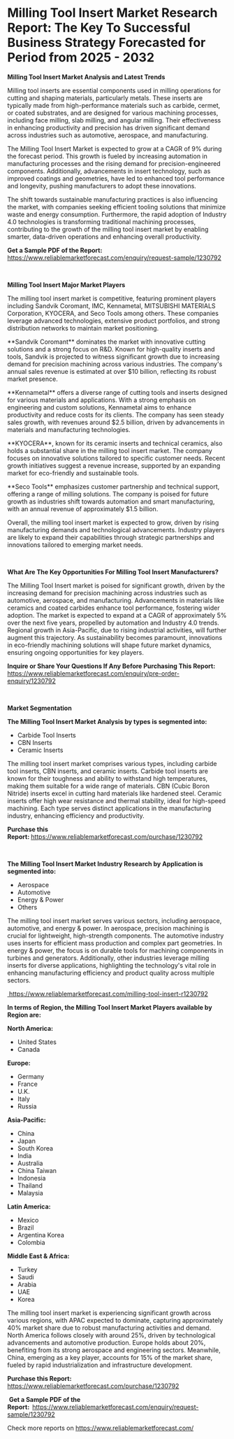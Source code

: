 <p><h1>Milling Tool Insert Market Research Report: The Key To Successful Business Strategy Forecasted for Period from 2025 - 2032</h1></p><p><strong>Milling Tool Insert Market Analysis and Latest Trends</strong></p>
<p><p>Milling tool inserts are essential components used in milling operations for cutting and shaping materials, particularly metals. These inserts are typically made from high-performance materials such as carbide, cermet, or coated substrates, and are designed for various machining processes, including face milling, slab milling, and angular milling. Their effectiveness in enhancing productivity and precision has driven significant demand across industries such as automotive, aerospace, and manufacturing.</p><p>The Milling Tool Insert Market is expected to grow at a CAGR of 9% during the forecast period. This growth is fueled by increasing automation in manufacturing processes and the rising demand for precision-engineered components. Additionally, advancements in insert technology, such as improved coatings and geometries, have led to enhanced tool performance and longevity, pushing manufacturers to adopt these innovations. </p><p>The shift towards sustainable manufacturing practices is also influencing the market, with companies seeking efficient tooling solutions that minimize waste and energy consumption. Furthermore, the rapid adoption of Industry 4.0 technologies is transforming traditional machining processes, contributing to the growth of the milling tool insert market by enabling smarter, data-driven operations and enhancing overall productivity.</p></p>
<p><strong>Get a Sample PDF of the Report:&nbsp;</strong> <a href="https://www.reliablemarketforecast.com/enquiry/request-sample/1230792?utm_campaign=2296&utm_medium=2&utm_source=Github&utm_content=ia&utm_term=18022025&utm_id=milling-tool-insert">https://www.reliablemarketforecast.com/enquiry/request-sample/1230792</a></p>
<p>&nbsp;</p>
<p><strong>Milling Tool Insert Major Market Players</strong></p>
<p><p>The milling tool insert market is competitive, featuring prominent players including Sandvik Coromant, IMC, Kennametal, MITSUBISHI MATERIALS Corporation, KYOCERA, and Seco Tools among others. These companies leverage advanced technologies, extensive product portfolios, and strong distribution networks to maintain market positioning.</p><p>**Sandvik Coromant** dominates the market with innovative cutting solutions and a strong focus on R&D. Known for high-quality inserts and tools, Sandvik is projected to witness significant growth due to increasing demand for precision machining across various industries. The company's annual sales revenue is estimated at over $10 billion, reflecting its robust market presence.</p><p>**Kennametal** offers a diverse range of cutting tools and inserts designed for various materials and applications. With a strong emphasis on engineering and custom solutions, Kennametal aims to enhance productivity and reduce costs for its clients. The company has seen steady sales growth, with revenues around $2.5 billion, driven by advancements in materials and manufacturing technologies.</p><p>**KYOCERA**, known for its ceramic inserts and technical ceramics, also holds a substantial share in the milling tool insert market. The company focuses on innovative solutions tailored to specific customer needs. Recent growth initiatives suggest a revenue increase, supported by an expanding market for eco-friendly and sustainable tools.</p><p>**Seco Tools** emphasizes customer partnership and technical support, offering a range of milling solutions. The company is poised for future growth as industries shift towards automation and smart manufacturing, with an annual revenue of approximately $1.5 billion.</p><p>Overall, the milling tool insert market is expected to grow, driven by rising manufacturing demands and technological advancements. Industry players are likely to expand their capabilities through strategic partnerships and innovations tailored to emerging market needs.</p></p>
<p>&nbsp;</p>
<p><strong>What Are The Key Opportunities For Milling Tool Insert Manufacturers?</strong></p>
<p><p>The Milling Tool Insert market is poised for significant growth, driven by the increasing demand for precision machining across industries such as automotive, aerospace, and manufacturing. Advancements in materials like ceramics and coated carbides enhance tool performance, fostering wider adoption. The market is expected to expand at a CAGR of approximately 5% over the next five years, propelled by automation and Industry 4.0 trends. Regional growth in Asia-Pacific, due to rising industrial activities, will further augment this trajectory. As sustainability becomes paramount, innovations in eco-friendly machining solutions will shape future market dynamics, ensuring ongoing opportunities for key players.</p></p>
<p><strong>Inquire or Share Your Questions If Any Before Purchasing This Report:</strong> <a href="https://www.reliablemarketforecast.com/enquiry/pre-order-enquiry/1230792?utm_campaign=2296&utm_medium=2&utm_source=Github&utm_content=ia&utm_term=18022025&utm_id=milling-tool-insert">https://www.reliablemarketforecast.com/enquiry/pre-order-enquiry/1230792</a></p>
<p>&nbsp;</p>
<p><strong>Market Segmentation</strong></p>
<p><strong>The Milling Tool Insert Market Analysis by types is segmented into:</strong></p>
<p><ul><li>Carbide Tool Inserts</li><li>CBN Inserts</li><li>Ceramic Inserts</li></ul></p>
<p><p>The milling tool insert market comprises various types, including carbide tool inserts, CBN inserts, and ceramic inserts. Carbide tool inserts are known for their toughness and ability to withstand high temperatures, making them suitable for a wide range of materials. CBN (Cubic Boron Nitride) inserts excel in cutting hard materials like hardened steel. Ceramic inserts offer high wear resistance and thermal stability, ideal for high-speed machining. Each type serves distinct applications in the manufacturing industry, enhancing efficiency and productivity.</p></p>
<p><strong>Purchase this Report:&nbsp;</strong><a href="https://www.reliablemarketforecast.com/purchase/1230792?utm_campaign=2296&utm_medium=2&utm_source=Github&utm_content=ia&utm_term=18022025&utm_id=milling-tool-insert">https://www.reliablemarketforecast.com/purchase/1230792</a></p>
<p>&nbsp;</p>
<p><strong>The Milling Tool Insert Market Industry Research by Application is segmented into:</strong></p>
<p><ul><li>Aerospace</li><li>Automotive</li><li>Energy & Power</li><li>Others</li></ul></p>
<p><p>The milling tool insert market serves various sectors, including aerospace, automotive, and energy & power. In aerospace, precision machining is crucial for lightweight, high-strength components. The automotive industry uses inserts for efficient mass production and complex part geometries. In energy & power, the focus is on durable tools for machining components in turbines and generators. Additionally, other industries leverage milling inserts for diverse applications, highlighting the technology's vital role in enhancing manufacturing efficiency and product quality across multiple sectors.</p></p>
<p><a href="https://www.reliablemarketforecast.com/milling-tool-insert-r1230792?utm_campaign=2296&utm_medium=2&utm_source=Github&utm_content=ia&utm_term=18022025&utm_id=milling-tool-insert">&nbsp;https://www.reliablemarketforecast.com/milling-tool-insert-r1230792</a></p>
<p><strong>In terms of Region, the Milling Tool Insert Market Players available by Region are:</strong></p>
<p>
    <p> <strong> North America: </strong>
        <ul>
            <li>United States</li>
            <li>Canada</li>
        </ul>
        </p> 
    <p> <strong> Europe: </strong>
        <ul>
            <li>Germany</li>
            <li>France</li>
            <li>U.K.</li>
            <li>Italy</li>
            <li>Russia</li>
        </ul>
        </p> 
    <p> <strong> Asia-Pacific: </strong>
        <ul>
            <li>China</li>
            <li>Japan</li>
            <li>South Korea</li>
            <li>India</li>
            <li>Australia</li>
            <li>China Taiwan</li>
            <li>Indonesia</li>
            <li>Thailand</li>
            <li>Malaysia</li>
        </ul>
        </p> 
    <p> <strong> Latin America: </strong>
        <ul>
            <li>Mexico</li>
            <li>Brazil</li>
            <li>Argentina Korea</li>
            <li>Colombia</li>
        </ul>
        </p> 
    <p> <strong> Middle East & Africa: </strong>
        <ul>
            <li>Turkey</li>
            <li>Saudi</li>
            <li>Arabia</li>
            <li>UAE</li>
            <li>Korea</li>
        </ul>
    </p>
    </p>
<p><p>The milling tool insert market is experiencing significant growth across various regions, with APAC expected to dominate, capturing approximately 40% market share due to robust manufacturing activities and demand. North America follows closely with around 25%, driven by technological advancements and automotive production. Europe holds about 20%, benefiting from its strong aerospace and engineering sectors. Meanwhile, China, emerging as a key player, accounts for 15% of the market share, fueled by rapid industrialization and infrastructure development.</p></p>
<p><strong>Purchase this Report: </strong><a href="https://www.reliablemarketforecast.com/purchase/1230792?utm_campaign=2296&utm_medium=2&utm_source=Github&utm_content=ia&utm_term=18022025&utm_id=milling-tool-insert">https://www.reliablemarketforecast.com/purchase/1230792</a></p>
<p>&nbsp;<strong>Get a Sample PDF of the Report:&nbsp;&nbsp;</strong><a href="https://www.reliablemarketforecast.com/enquiry/request-sample/1230792?utm_campaign=2296&utm_medium=2&utm_source=Github&utm_content=ia&utm_term=18022025&utm_id=milling-tool-insert">https://www.reliablemarketforecast.com/enquiry/request-sample/1230792</a></p>
<p><strong></strong></p>
<p>Check more reports on <a href="https://www.reliablemarketforecast.com/?utm_campaign=2296&utm_medium=2&utm_source=Github&utm_content=ia&utm_term=18022025&utm_id=milling-tool-insert">https://www.reliablemarketforecast.com/</a></p>